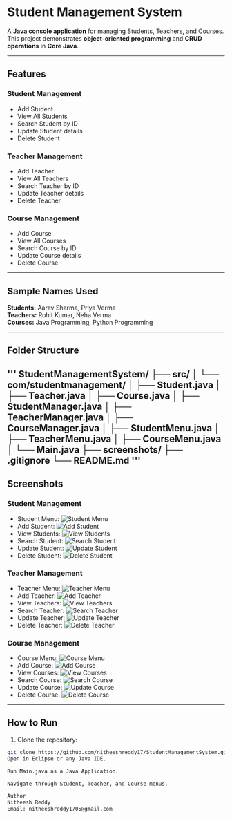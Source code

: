 # Student Management System

A **Java console application** for managing Students, Teachers, and Courses.  
This project demonstrates **object-oriented programming** and **CRUD operations** in **Core Java**.

---

## Features

### Student Management
- Add Student
- View All Students
- Search Student by ID
- Update Student details
- Delete Student

### Teacher Management
- Add Teacher
- View All Teachers
- Search Teacher by ID
- Update Teacher details
- Delete Teacher

### Course Management
- Add Course
- View All Courses
- Search Course by ID
- Update Course details
- Delete Course

---

## Sample Names Used

**Students:** Aarav Sharma, Priya Verma  
**Teachers:** Rohit Kumar, Neha Verma  
**Courses:** Java Programming, Python Programming

---

## Folder Structure
'''
StudentManagementSystem/
├── src/
│ └── com/studentmanagement/
│ ├── Student.java
│ ├── Teacher.java
│ ├── Course.java
│ ├── StudentManager.java
│ ├── TeacherManager.java
│ ├── CourseManager.java
│ ├── StudentMenu.java
│ ├── TeacherMenu.java
│ ├── CourseMenu.java
│ └── Main.java
├── screenshots/
├── .gitignore
└── README.md 
'''
---

## Screenshots

### Student Management
- Student Menu: ![Student Menu](screenshots/student_menu.png)
- Add Student: ![Add Student](screenshots/add_student.png)
- View Students: ![View Students](screenshots/view_students.png)
- Search Student: ![Search Student](screenshots/search_student.png)
- Update Student: ![Update Student](screenshots/update_student.png)
- Delete Student: ![Delete Student](screenshots/delete_student.png)

### Teacher Management
- Teacher Menu: ![Teacher Menu](screenshots/teacher_menu.png)
- Add Teacher: ![Add Teacher](screenshots/add_teacher.png)
- View Teachers: ![View Teachers](screenshots/view_teachers.png)
- Search Teacher: ![Search Teacher](screenshots/search_teacher.png)
- Update Teacher: ![Update Teacher](screenshots/update_teacher.png)
- Delete Teacher: ![Delete Teacher](screenshots/delete_teacher.png)

### Course Management
- Course Menu: ![Course Menu](screenshots/course_menu.png)
- Add Course: ![Add Course](screenshots/add_course.png)
- View Courses: ![View Courses](screenshots/view_courses.png)
- Search Course: ![Search Course](screenshots/search_course.png)
- Update Course: ![Update Course](screenshots/update_course.png)
- Delete Course: ![Delete Course](screenshots/delete_course.png)

---

## How to Run

1. Clone the repository:  
```bash
git clone https://github.com/nitheeshreddy17/StudentManagementSystem.git
Open in Eclipse or any Java IDE.

Run Main.java as a Java Application.

Navigate through Student, Teacher, and Course menus.

Author
Nitheesh Reddy
Email: nitheeshreddy1705@gmail.com

